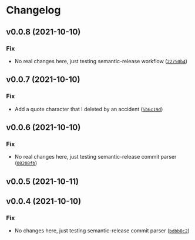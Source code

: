 # Changelog

<!--next-version-placeholder-->

## v0.0.8 (2021-10-10)
### Fix
* No real changes here, just testing semantic-release workflow ([`22750b4`](https://github.com/vdmit11/contextvars-extras/commit/22750b4fd4eaf827cffe26fca967d80c6d45bea7))

## v0.0.7 (2021-10-10)
### Fix
* Add a quote character that I deleted by an accident ([`5b6c19d`](https://github.com/vdmit11/contextvars-extras/commit/5b6c19dbe4d2660b666e0187944a2e3f7f17e601))

## v0.0.6 (2021-10-10)
### Fix
* No real changes here, just testing semantic-release commit parser ([`08208fb`](https://github.com/vdmit11/contextvars-extras/commit/08208fb66453bc0340f8132def450923599b8b99))

## v0.0.5 (2021-10-11)


## v0.0.4 (2021-10-10)
### Fix
* No changes here, just testing semantic-release commit parser ([`bdbb0c2`](https://github.com/vdmit11/contextvars-extras/commit/bdbb0c23d543d8c9ef3d668c770094734a711f61))
